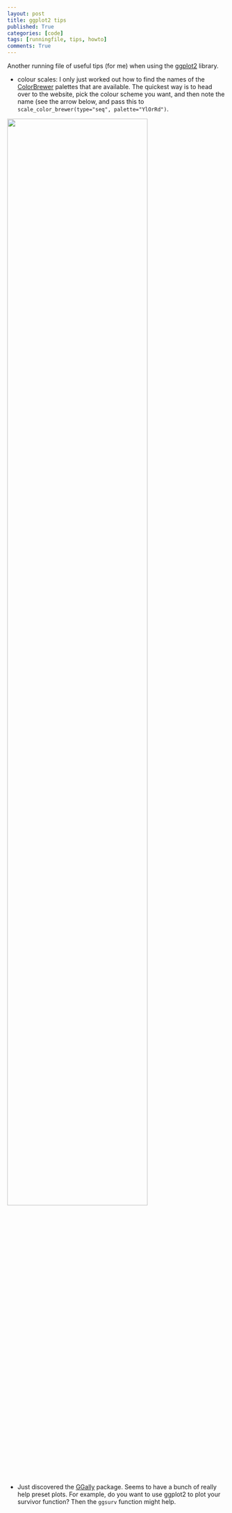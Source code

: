 ```yaml
---
layout: post
title: ggplot2 tips
published: True
categories: [code]
tags: [runningfile, tips, howto]
comments: True
---
```


Another running file of useful tips (for me) when using the [ggplot2](http://ggplot2.org/) library.

- colour scales: I only just worked out how to find the names of the [ColorBrewer](http://colorbrewer2.org/#) palettes that are available. The quickest way is to head over to the website, pick the colour scheme you want, and then note the name (see the arrow below, and pass this to `scale_color_brewer(type="seq", palette="YlOrRd")`.

<img src = {{site.url}}/assets/media/141201_ColorBrewer__Color_Advice_for_Maps.png style="width: 80%"/>

- Just discovered the [GGally](http://cran.r-project.org/web/packages/GGally/index.html) package. Seems to have a bunch of really help preset plots. For example, do you want to use ggplot2 to plot your survivor function? Then the `ggsurv` function might help.
